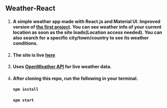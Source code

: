 ## Weather-React

1. #### A simple weather app made with React.js and Material UI. Improved version of [the first project](https://github.com/saket2508/React-weather-app). You can see weather info of your current location as soon as the site loads(Location access needed). You can also search for a specific city/town/country to see its weather conditions.

2. #### The site is live [here](https://react-weather-material-ui.netlify.app/)


3. #### Uses [OpenWeather API](https://openweathermap.org/api) for live weather data.


4. #### After cloning this repo, run the following in your terminal.  
    #### `npm install`
    #### `npm start`
